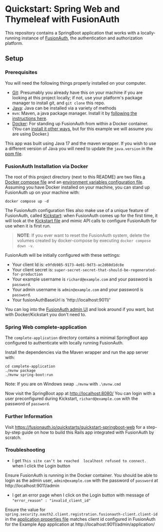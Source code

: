 # Quickstart: Spring Web and Thymeleaf with FusionAuth

This repository contains a SpringBoot application that works with a locally-running instance of [FusionAuth](https://fusionauth.io/), the authentication and authorization platform.

## Setup

### Prerequisites
You will need the following things properly installed on your computer.

* [Git](http://git-scm.com/): Presumably you already have this on your machine if you are looking at this project locally; if not, use your platform's package manager to install git, and `git clone` this repo.
* [Java](https://www.oracle.com/java/technologies/downloads/): Java can be installed via a variety of methods
* `mvn`: Maven, a java package manager. Install it by [following the instructions here](https://maven.apache.org/install.html).
* [Docker](https://www.docker.com): For standing up FusionAuth from within a Docker container. (You can [install it other ways](https://fusionauth.io/docs/v1/tech/installation-guide/), but for this example we will assume you are using Docker.)

This app was built using Java 17 and the maven wrapper. If you wish to use a different version of Java you will need to update the `java.version` in the [pom file](./complete-application/pom.xml).


### FusionAuth Installation via Docker

The root of this project directory (next to this README) are two files [a Docker compose file](./docker-compose.yml) and an [environment variables configuration file](./.env). Assuming you have Docker installed on your machine, you can stand up FusionAuth up on your machine with:

```
docker compose up -d
```

The FusionAuth configuration files also make use of a unique feature of FusionAuth, called [Kickstart](https://fusionauth.io/docs/v1/tech/installation-guide/kickstart): when FusionAuth comes up for the first time, it will look at the [Kickstart file](./kickstart/kickstart.json) and mimic API calls to configure FusionAuth for use when it is first run.

> **NOTE**: If you ever want to reset the FusionAuth system, delete the volumes created by docker-compose by executing `docker compose down -v`.

FusionAuth will be initially configured with these settings:

* Your client Id is: `e9fdb985-9173-4e01-9d73-ac2d60d1dc8e`
* Your client secret is: `super-secret-secret-that-should-be-regenerated-for-production`
* Your example username is `richard@example.com` and your password is `password`.
* Your admin username is `admin@example.com` and your password is `password`.
* Your fusionAuthBaseUrl is 'http://localhost:9011/'

You can log into the [FusionAuth admin UI](http://localhost:9011/admin) and look around if you want, but with Docker/Kickstart you don't need to.

### Spring Web complete-application

The `complete-application` directory contains a minimal SpringBoot app configured to authenticate with locally running FusionAuth.

Install the dependencies via the Maven wrapper and run the app server with:
```
cd complete-application
./mvnw package
./mvnw spring-boot:run
```
Note: If you are on Windows swap `./mvnw` with `.\mvnw.cmd`

Now visit the SpringBoot app at [http://localhost:8080/](http://localhost:8080/)
You can login with a user preconfigured during Kickstart, `richard@example.com` with the password of `password`.

### Further Information

Visit https://fusionauth.io/quickstarts/quickstart-springboot-web for a step-by-step guide on how to build this Rails app integrated with FusionAuth by scratch.

### Troubleshooting

* I get `This site can’t be reached  localhost refused to connect.` when I click the Login button

Ensure FusionAuth is running in the Docker container.  You should be able to login as the admin user, `admin@example.com` with the password of `password` at http://localhost:9011/admin

* I get an error page when I click on the Login button with message of `"error_reason" : "invalid_client_id"`

Ensure the value for `spring.security.oauth2.client.registration.fusionauth-client.client-id` in the [application properties file](complete-application/src/main/resources/application.properties) matches client id configured in FusionAuth for the Example App application at http://localhost:9011/admin/application/
